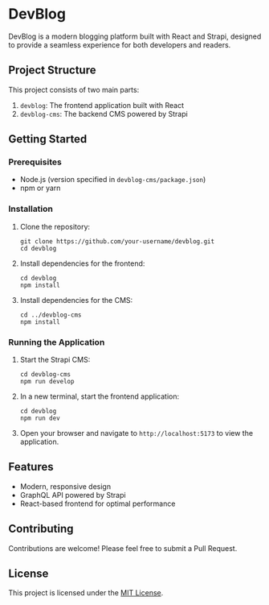 # DevBlog

DevBlog is a modern blogging platform built with React and Strapi, designed to provide a seamless experience for both developers and readers.

## Project Structure

This project consists of two main parts:

1. `devblog`: The frontend application built with React
2. `devblog-cms`: The backend CMS powered by Strapi

## Getting Started

### Prerequisites

- Node.js (version specified in `devblog-cms/package.json`)
- npm or yarn

### Installation

1. Clone the repository:
   ```
   git clone https://github.com/your-username/devblog.git
   cd devblog
   ```

2. Install dependencies for the frontend:
   ```
   cd devblog
   npm install
   ```

3. Install dependencies for the CMS:
   ```
   cd ../devblog-cms
   npm install
   ```

### Running the Application

1. Start the Strapi CMS:
   ```
   cd devblog-cms
   npm run develop
   ```

2. In a new terminal, start the frontend application:
   ```
   cd devblog
   npm run dev
   ```

3. Open your browser and navigate to `http://localhost:5173` to view the application.

## Features

- Modern, responsive design
- GraphQL API powered by Strapi
- React-based frontend for optimal performance

## Contributing

Contributions are welcome! Please feel free to submit a Pull Request.

## License

This project is licensed under the [MIT License](LICENSE).
```
